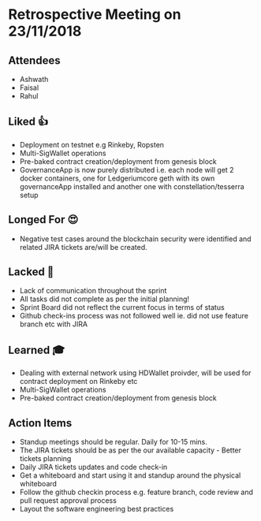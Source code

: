 # Retrospective Meeting on 23/11/2018
## Attendees
* Ashwath
* Faisal
* Rahul

## Liked 👍
* Deployment on testnet e.g Rinkeby, Ropsten
* Multi-SigWallet operations
* Pre-baked contract creation/deployment from genesis block
* GovernanceApp is now purely distributed i.e. each node will get 2 docker containers, one for Ledgeriumcore geth with its own governanceApp installed and another one with constellation/tesserra setup

## Longed For 😍
* Negative test cases around the blockchain security were identified and related JIRA tickets are/will be created.

## Lacked 🚫
* Lack of communication throughout the sprint
* All tasks did not complete as per the initial planning!
* Sprint Board did not reflect the current focus in terms of status
* Github check-ins process was not followed well ie. did not use feature branch etc with JIRA

## Learned 🎓
* Dealing with external network using HDWallet proivder, will be used for contract deployment on Rinkeby etc
* Multi-SigWallet operations
* Pre-baked contract creation/deployment from genesis block

## Action Items
* Standup meetings should be regular. Daily for 10-15 mins.
* The JIRA tickets should be as per the our available capacity - Better tickets planning
* Daily JIRA tickets updates and code check-in
* Get a whiteboard and start using it and standup around the physical whiteboard
* Follow the github checkin process e.g. feature branch, code review and pull request approval process
* Layout the software engineering best practices

